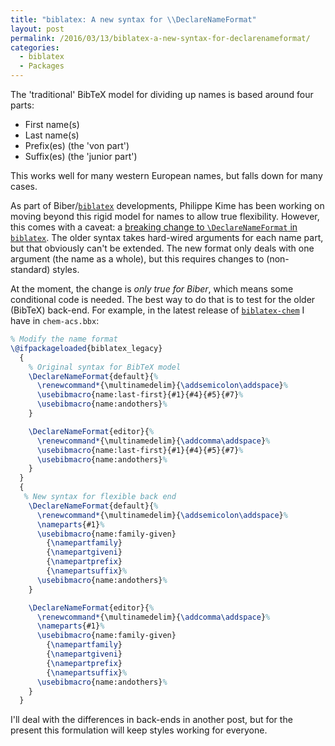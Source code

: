 ```yaml
---
title: "biblatex: A new syntax for \\DeclareNameFormat"
layout: post
permalink: /2016/03/13/biblatex-a-new-syntax-for-declarenameformat/
categories:
  - biblatex
  - Packages
---
```

The 'traditional' BibTeX model for dividing up names is based around four parts:

- First name(s)
- Last name(s)
- Prefix(es) (the 'von part')
- Suffix(es) (the 'junior part')

This works well for many western European names, but falls down for many cases.

As part of Biber/[`biblatex`](http://ctan.org/plg/biblatex) developments, Philippe Kime has been working on moving beyond this rigid model for names to allow true flexibility. However, this comes with a caveat: a [breaking change to `\DeclareNameFormat` in `biblatex`](https://github.com/plk/biblatex/issues/372). The older syntax takes hard-wired arguments for each name part, but that obviously can't be extended. The new format only deals with one argument (the name as a whole), but this requires changes to (non-standard) styles.

At the moment, the change is _only true for Biber_, which means some conditional code is needed. The best way to do that is to test for the older (BibTeX) back-end. For example, in the latest release of [`biblatex-chem`](https://ctan.org/pkg/biblatex-chem) I have in `chem-acs.bbx`:

<!-- {% raw %} -->
```latex
% Modify the name format
\@ifpackageloaded{biblatex_legacy}
  {
    % Original syntax for BibTeX model
    \DeclareNameFormat{default}{%
      \renewcommand*{\multinamedelim}{\addsemicolon\addspace}%
      \usebibmacro{name:last-first}{#1}{#4}{#5}{#7}%
      \usebibmacro{name:andothers}%
    }

    \DeclareNameFormat{editor}{%
      \renewcommand*{\multinamedelim}{\addcomma\addspace}%
      \usebibmacro{name:last-first}{#1}{#4}{#5}{#7}%
      \usebibmacro{name:andothers}%
    }
  }
  {
   % New syntax for flexible back end
    \DeclareNameFormat{default}{%
      \renewcommand*{\multinamedelim}{\addsemicolon\addspace}%
      \nameparts{#1}%
      \usebibmacro{name:family-given}
        {\namepartfamily}
        {\namepartgiveni}
        {\namepartprefix}
        {\namepartsuffix}%
      \usebibmacro{name:andothers}%
    }

    \DeclareNameFormat{editor}{%
      \renewcommand*{\multinamedelim}{\addcomma\addspace}%
      \nameparts{#1}%
      \usebibmacro{name:family-given}
        {\namepartfamily}
        {\namepartgiveni}
        {\namepartprefix}
        {\namepartsuffix}%
      \usebibmacro{name:andothers}%
    }
  }
```
<!-- {% endraw %} -->

I'll deal with the differences in back-ends in another post, but for the present this formulation will keep styles working for everyone.
